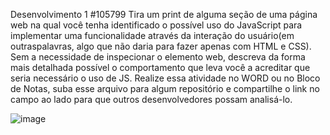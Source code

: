 Desenvolvimento 1 #105799
Tira um print de alguma seção de uma página web na qual você tenha identificado o possível uso do JavaScript para implementar uma funcionalidade através da interação do usuário(em outraspalavras, algo que não daria para fazer apenas com HTML e CSS).
Sem a necessidade de inspecionar o elemento web, descreva da forma mais detalhada possível o comportamento que leva você a acreditar que seria necessário o uso de JS.
Realize essa atividade no WORD ou no Bloco de Notas, suba esse arquivo para algum repositório e compartilhe o link no campo ao lado para que outros desenvolvedores possam analisá-lo.

![image](https://github.com/devlopeswill/ProzEducaRepo/assets/169955993/879e893f-95a7-4d5b-9e5b-47ba1a4f0260)

